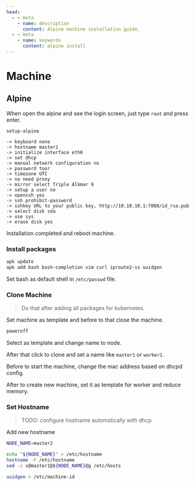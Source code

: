 ```yaml
---
head:
  - - meta
    - name: description
      content: Alpine machine installation guide.
  - - meta
    - name: keywords
      content: alpine install
---
```


# Machine

## Alpine

When open the alpine and see the login screen, just type `root` and press enter.

```
setup-alpine

-> keyboard none
-> hostname master1
-> initialize interface eth0
-> set dhcp
-> manual network configuration no
-> password toor
-> timezone UTC
-> no need proxy
-> mirror select Triple Alkmar 9
-> setup a user no
-> openssh yes
-> ssh prohibit-password
-> sshkey URL to your public key, http://10.10.10.1:7080/id_rsa.pub
-> select disk sda
-> use sys
-> erase disk yes
```

Installation completed and reboot machine.

### Install packages

```sh
apk update
apk add bash bash-completion vim curl iproute2-ss uuidgen
```

Set bash as default shell in `/etc/passwd` file.

### Clone Machine

> Do that after adding all packages for kubernetes.

Set machine as template and before to that close the machine.

```sh
poweroff
```

Select as template and change name to node.

After that click to clone and set a name like `master1` or `worker1`.

Before to start the machine, change the mac address based on dhcpd config.

After to create new machine, set it as template for worker and reduce memory.

### Set Hostname

> TODO: configure hostname automatically with dhcp

Add new hostname

```sh
NODE_NAME=master2

echo "${NODE_NAME}" > /etc/hostname
hostname -F /etc/hostname
sed -i s@master1@${NODE_NAME}@g /etc/hosts

uuidgen > /etc/machine-id
```
